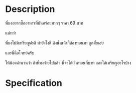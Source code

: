 # Description
พี่มงอยากซื้ออาหารที่มันอร่อยมากๆ ราคา 69 บาท

แต่ทว่า

พี่มงไม่มีเหรียญอ่ะสิ ทำยังไงดี ดังนั้นเค้าก็ต้องทอนมา ถูกมั้ยเอ่ย

และนี่คือโจทย์ครับ

ให้น้องคำนวนว่า ถ้าพี่มงจ่ายไปแล้ว พี่จะได้เงินทอนกี่บาท และได้เหรียญอะไรบ้าง

# Specification

